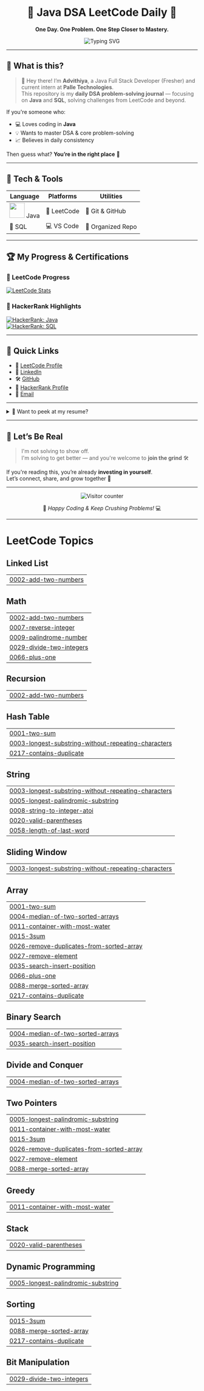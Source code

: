 <h1 align="center">
  🧠 Java DSA LeetCode Daily 🚀
</h1>

<p align="center">
  <strong>One Day. One Problem. One Step Closer to Mastery.</strong>  
</p>

<p align="center">
  <img src="https://readme-typing-svg.herokuapp.com?font=Fira+Code&weight=600&size=24&pause=1000&color=14F7C9&center=true&vCenter=true&width=600&lines=Welcome+to+my+DSA+Repository!;Solving+LeetCode+Daily+🔥;Java+%2F+SQL+Focus+💡;Tracking+my+DSA+Journey+📈" alt="Typing SVG" />
</p>

---

## 🚧 What is this?

> 👋 Hey there! I’m **Advithiya**, a Java Full Stack Developer (Fresher) and current intern at **Palle Technologies**.  
> This repository is my **daily DSA problem-solving journal** — focusing on **Java** and **SQL**, solving challenges from LeetCode and beyond.

If you're someone who:
- 💻 Loves coding in **Java**
- 💡 Wants to master DSA & core problem-solving
- 📈 Believes in daily consistency

Then guess what? **You’re in the right place** 🎯

---

## 🧰 Tech & Tools

| Language | Platforms | Utilities |
|----------|-----------|-----------|
| <img src="https://cdn.jsdelivr.net/gh/devicons/devicon/icons/java/java-original-wordmark.svg" width="40"/> Java | 🧠 LeetCode | 🐙 Git & GitHub |
| 🧾 SQL | 💻 VS Code | 📂 Organized Repo |

---

## 🏆 My Progress & Certifications

### 🔹 LeetCode Progress  
[![LeetCode Stats](https://leetcard.jacoblin.cool/Advithiya_V?theme=dark&font=Baloo&extension=activity)](https://leetcode.com/u/Advithiya_V)

### 🔹 HackerRank Highlights  
[![HackerRank: Java](https://img.shields.io/badge/HackerRank-Java-green?logo=hackerrank)](https://www.hackerrank.com/profile/advithyav03)  
[![HackerRank: SQL](https://img.shields.io/badge/HackerRank-SQL-green?logo=hackerrank)](https://www.hackerrank.com/profile/advithyav03)

---

## 🔗 Quick Links

- 🧠 [LeetCode Profile](https://leetcode.com/u/Advithiya_V/)
- 💼 [LinkedIn](https://www.linkedin.com/in/advithiya-v-693827278/)
- 🛠️ [GitHub](https://github.com/advithya)
- 🧪 [HackerRank Profile](https://www.hackerrank.com/profile/advithyav03)
- 📧 [Email](mailto:advithyav03@gmail.com)

---

<details>
  <summary>📄 Want to peek at my resume?</summary>

  You can view/download it here 👉  
  🎓 [My Resume (Google Drive)](https://drive.google.com/file/d/1MYLf_860QTKSXy-zOQmzpak0UJw5JG6a/view?usp=drive_link)
</details>

---

## 🌟 Let’s Be Real

> I'm not solving to show off.  
> I'm solving to get better — and you're welcome to **join the grind** 🛠️

If you're reading this, you’re already **investing in yourself**.  
Let’s connect, share, and grow together 💪

---

<p align="center">
  <img src="https://komarev.com/ghpvc/?username=advithya&label=visitors&color=0e75b6&style=flat" alt="Visitor counter" />
</p>

<p align="center">
  🚀 <em>Happy Coding & Keep Crushing Problems!</em> 💻
</p>

---

<!---LeetCode Topics Start-->
# LeetCode Topics
## Linked List
|  |
| ------- |
| [0002-add-two-numbers](https://github.com/advithya/DSA_Leetcode_Solving/tree/master/0002-add-two-numbers) |
## Math
|  |
| ------- |
| [0002-add-two-numbers](https://github.com/advithya/DSA_Leetcode_Solving/tree/master/0002-add-two-numbers) |
| [0007-reverse-integer](https://github.com/advithya/DSA_Leetcode_Solving/tree/master/0007-reverse-integer) |
| [0009-palindrome-number](https://github.com/advithya/DSA_Leetcode_Solving/tree/master/0009-palindrome-number) |
| [0029-divide-two-integers](https://github.com/advithya/DSA_Leetcode_Solving/tree/master/0029-divide-two-integers) |
| [0066-plus-one](https://github.com/advithya/DSA_Leetcode_Solving/tree/master/0066-plus-one) |
## Recursion
|  |
| ------- |
| [0002-add-two-numbers](https://github.com/advithya/DSA_Leetcode_Solving/tree/master/0002-add-two-numbers) |
## Hash Table
|  |
| ------- |
| [0001-two-sum](https://github.com/advithya/DSA_Leetcode_Solving/tree/master/0001-two-sum) |
| [0003-longest-substring-without-repeating-characters](https://github.com/advithya/DSA_Leetcode_Solving/tree/master/0003-longest-substring-without-repeating-characters) |
| [0217-contains-duplicate](https://github.com/advithya/DSA_Leetcode_Solving/tree/master/0217-contains-duplicate) |
## String
|  |
| ------- |
| [0003-longest-substring-without-repeating-characters](https://github.com/advithya/DSA_Leetcode_Solving/tree/master/0003-longest-substring-without-repeating-characters) |
| [0005-longest-palindromic-substring](https://github.com/advithya/DSA_Leetcode_Solving/tree/master/0005-longest-palindromic-substring) |
| [0008-string-to-integer-atoi](https://github.com/advithya/DSA_Leetcode_Solving/tree/master/0008-string-to-integer-atoi) |
| [0020-valid-parentheses](https://github.com/advithya/DSA_Leetcode_Solving/tree/master/0020-valid-parentheses) |
| [0058-length-of-last-word](https://github.com/advithya/DSA_Leetcode_Solving/tree/master/0058-length-of-last-word) |
## Sliding Window
|  |
| ------- |
| [0003-longest-substring-without-repeating-characters](https://github.com/advithya/DSA_Leetcode_Solving/tree/master/0003-longest-substring-without-repeating-characters) |
## Array
|  |
| ------- |
| [0001-two-sum](https://github.com/advithya/DSA_Leetcode_Solving/tree/master/0001-two-sum) |
| [0004-median-of-two-sorted-arrays](https://github.com/advithya/DSA_Leetcode_Solving/tree/master/0004-median-of-two-sorted-arrays) |
| [0011-container-with-most-water](https://github.com/advithya/DSA_Leetcode_Solving/tree/master/0011-container-with-most-water) |
| [0015-3sum](https://github.com/advithya/DSA_Leetcode_Solving/tree/master/0015-3sum) |
| [0026-remove-duplicates-from-sorted-array](https://github.com/advithya/DSA_Leetcode_Solving/tree/master/0026-remove-duplicates-from-sorted-array) |
| [0027-remove-element](https://github.com/advithya/DSA_Leetcode_Solving/tree/master/0027-remove-element) |
| [0035-search-insert-position](https://github.com/advithya/DSA_Leetcode_Solving/tree/master/0035-search-insert-position) |
| [0066-plus-one](https://github.com/advithya/DSA_Leetcode_Solving/tree/master/0066-plus-one) |
| [0088-merge-sorted-array](https://github.com/advithya/DSA_Leetcode_Solving/tree/master/0088-merge-sorted-array) |
| [0217-contains-duplicate](https://github.com/advithya/DSA_Leetcode_Solving/tree/master/0217-contains-duplicate) |
## Binary Search
|  |
| ------- |
| [0004-median-of-two-sorted-arrays](https://github.com/advithya/DSA_Leetcode_Solving/tree/master/0004-median-of-two-sorted-arrays) |
| [0035-search-insert-position](https://github.com/advithya/DSA_Leetcode_Solving/tree/master/0035-search-insert-position) |
## Divide and Conquer
|  |
| ------- |
| [0004-median-of-two-sorted-arrays](https://github.com/advithya/DSA_Leetcode_Solving/tree/master/0004-median-of-two-sorted-arrays) |
## Two Pointers
|  |
| ------- |
| [0005-longest-palindromic-substring](https://github.com/advithya/DSA_Leetcode_Solving/tree/master/0005-longest-palindromic-substring) |
| [0011-container-with-most-water](https://github.com/advithya/DSA_Leetcode_Solving/tree/master/0011-container-with-most-water) |
| [0015-3sum](https://github.com/advithya/DSA_Leetcode_Solving/tree/master/0015-3sum) |
| [0026-remove-duplicates-from-sorted-array](https://github.com/advithya/DSA_Leetcode_Solving/tree/master/0026-remove-duplicates-from-sorted-array) |
| [0027-remove-element](https://github.com/advithya/DSA_Leetcode_Solving/tree/master/0027-remove-element) |
| [0088-merge-sorted-array](https://github.com/advithya/DSA_Leetcode_Solving/tree/master/0088-merge-sorted-array) |
## Greedy
|  |
| ------- |
| [0011-container-with-most-water](https://github.com/advithya/DSA_Leetcode_Solving/tree/master/0011-container-with-most-water) |
## Stack
|  |
| ------- |
| [0020-valid-parentheses](https://github.com/advithya/DSA_Leetcode_Solving/tree/master/0020-valid-parentheses) |
## Dynamic Programming
|  |
| ------- |
| [0005-longest-palindromic-substring](https://github.com/advithya/DSA_Leetcode_Solving/tree/master/0005-longest-palindromic-substring) |
## Sorting
|  |
| ------- |
| [0015-3sum](https://github.com/advithya/DSA_Leetcode_Solving/tree/master/0015-3sum) |
| [0088-merge-sorted-array](https://github.com/advithya/DSA_Leetcode_Solving/tree/master/0088-merge-sorted-array) |
| [0217-contains-duplicate](https://github.com/advithya/DSA_Leetcode_Solving/tree/master/0217-contains-duplicate) |
## Bit Manipulation
|  |
| ------- |
| [0029-divide-two-integers](https://github.com/advithya/DSA_Leetcode_Solving/tree/master/0029-divide-two-integers) |
<!---LeetCode Topics End-->
